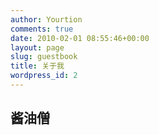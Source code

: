 ```yaml
---
author: Yourtion
comments: true
date: 2010-02-01 08:55:46+00:00
layout: page
slug: guestbook
title: 关于我
wordpress_id: 2
---
```


## 酱油僧
